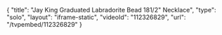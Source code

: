 {
    "title": "Jay King Graduated Labradorite Bead 181\/2\" Necklace",
    "type": "solo",
    "layout": "iframe-static",
    "videoId": "112326829",
    "url": "\/tvpembed\/112326829"
}